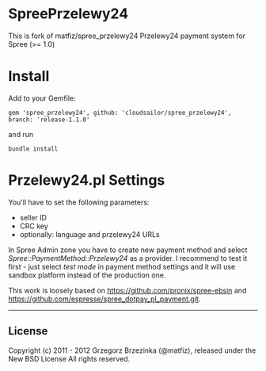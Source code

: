 SpreePrzelewy24
====================

This is fork of matfiz/spree_przelewy24
Przelewy24 payment system for Spree (>= 1.0)

Install
=======

Add to your Gemfile:

    gem 'spree_przelewy24', github: 'cloudsailor/spree_przelewy24', branch: 'release-1.1.0'

and run

    bundle install

Przelewy24.pl Settings
========

You'll have to set the following parameters:
  * seller ID
  * CRC key
  * optionally: language and przelewy24 URLs

In Spree Admin zone you have to create new payment method and select *Spree::PaymentMethod::Przelewy24* as a provider.
I recommend to test it first - just select *test mode* in payment method settings and it will use sandbox platform instead of the production one.

This work is loosely based on https://github.com/pronix/spree-ebsin and https://github.com/espresse/spree_dotpay_pl_payment.git.

------------------------------------------------------------------------------
License
------------------------------------------------------------------------------

Copyright (c) 2011 - 2012 Grzegorz Brzezinka (@matfiz), released under the New BSD License All rights reserved.
